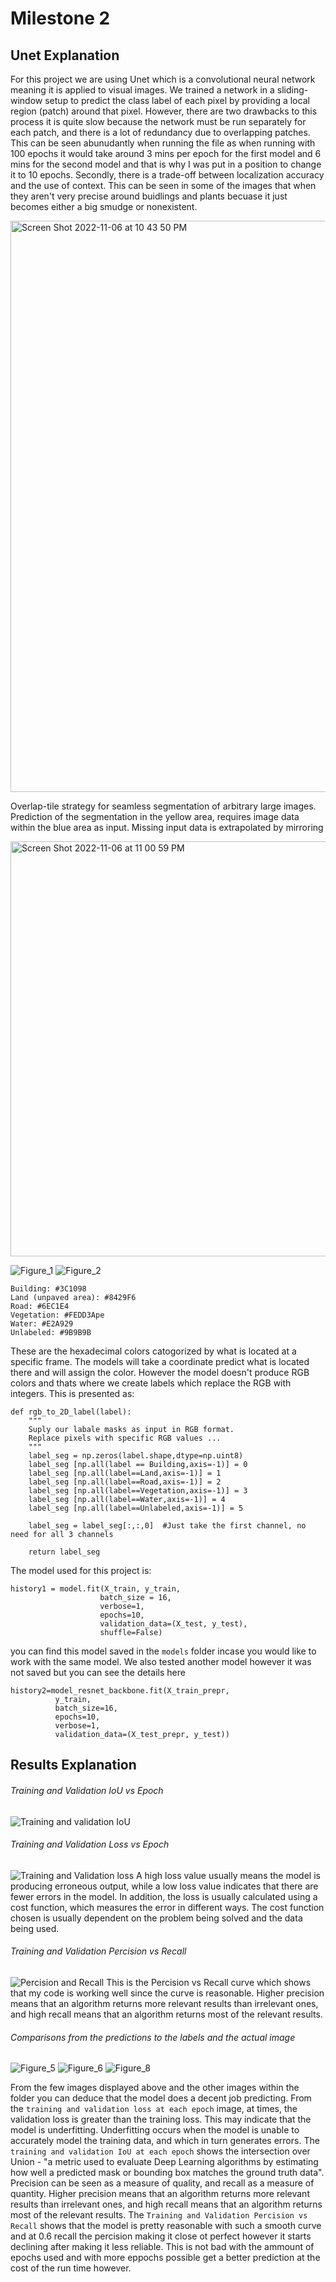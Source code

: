# Milestone 2
## Unet Explanation
For this project we are using Unet which is a convolutional neural network meaning it is applied to visual images. We trained a network in a sliding-window setup to predict the class label of each pixel by providing a local region (patch) around that pixel. However, there are two drawbacks to this process it is quite slow because the network must be run separately for each patch, and there is a lot of redundancy due to overlapping patches. This can be seen abunudantly when running the file as when running with 100 epochs it would take around 3 mins per epoch for the first model and 6 mins for the second model and that is why I was put in a position to change it to 10 epochs. Secondly, there is a trade-off between localization accuracy and the use of context. This can be seen in some of the images that when they aren't very precise around buidlings and plants becuase it just becomes either a big smudge or nonexistent. 
<!-- Image here -->
<img width="914" alt="Screen Shot 2022-11-06 at 10 43 50 PM" src="https://user-images.githubusercontent.com/98928740/200224301-f7ef3145-3e38-4a3f-b74a-954b02cd5958.png">


Overlap-tile strategy for seamless segmentation of arbitrary large images. Prediction of the segmentation in the yellow area, requires image data within the blue area as input. Missing input data is extrapolated by mirroring
<!-- Image here -->
<img width="664" alt="Screen Shot 2022-11-06 at 11 00 59 PM" src="https://user-images.githubusercontent.com/98928740/200224320-727e9b9e-b63a-4fe4-9aac-45084064120b.png">



![Figure_1](https://user-images.githubusercontent.com/98928740/200205279-83f298a4-5592-41a7-91c8-15774bfcbc52.png)
![Figure_2](https://user-images.githubusercontent.com/98928740/200205260-f1abc72a-ac6a-4091-a582-97a38e67fd38.png)
```
Building: #3C1098
Land (unpaved area): #8429F6
Road: #6EC1E4
Vegetation: #FEDD3Ape
Water: #E2A929
Unlabeled: #9B9B9B
```
These are the hexadecimal colors catogorized by what is located at a specific frame. The models will take a coordinate predict what is located there and will assign the color. However the model doesn't produce RGB colors and thats where we create labels which replace the RGB with integers. This is presented as:
```
def rgb_to_2D_label(label):
    """
    Suply our labale masks as input in RGB format. 
    Replace pixels with specific RGB values ...
    """
    label_seg = np.zeros(label.shape,dtype=np.uint8)
    label_seg [np.all(label == Building,axis=-1)] = 0
    label_seg [np.all(label==Land,axis=-1)] = 1
    label_seg [np.all(label==Road,axis=-1)] = 2
    label_seg [np.all(label==Vegetation,axis=-1)] = 3
    label_seg [np.all(label==Water,axis=-1)] = 4
    label_seg [np.all(label==Unlabeled,axis=-1)] = 5
    
    label_seg = label_seg[:,:,0]  #Just take the first channel, no need for all 3 channels
    
    return label_seg
```

The model used for this project is:
```
history1 = model.fit(X_train, y_train, 
                    batch_size = 16, 
                    verbose=1, 
                    epochs=10, 
                    validation_data=(X_test, y_test), 
                    shuffle=False)
```
you can find this model saved in the `models` folder incase you would like to work with the same model. We also tested another model however it was not saved but you can see the details here
```
history2=model_resnet_backbone.fit(X_train_prepr, 
          y_train,
          batch_size=16, 
          epochs=10,
          verbose=1,
          validation_data=(X_test_prepr, y_test))
```
## Results Explanation
###### Training and Validation IoU vs Epoch
<!-- Image here -->
![Training and validation IoU](https://user-images.githubusercontent.com/98928740/200205020-c3899c45-3779-4944-8c5b-fbb5ce44c223.png)
###### Training and Validation Loss vs Epoch
<!-- Image here -->
![Training and Validation loss](https://user-images.githubusercontent.com/98928740/200205031-f9d81a09-2a19-4009-9659-96467b574151.png)
A high loss value usually means the model is producing erroneous output, while a low loss value indicates that there are fewer errors in the model. In addition, the loss is usually calculated using a cost function, which measures the error in different ways. The cost function chosen is usually dependent on the problem being solved and the data being used.

###### Training and Validation Percision vs Recall
<!-- Image here -->
![Percision and Recall](https://user-images.githubusercontent.com/98928740/200205196-ef73273e-bc40-4df3-87ca-b2cb506f9920.png)
This is the Percision vs Recall curve which shows that my code is working well since the curve is reasonable. Higher precision means that an algorithm returns more relevant results than irrelevant ones, and high recall means that an algorithm returns most of the relevant results. 

###### Comparisons from the predictions to the labels and the actual image
![Figure_5](https://user-images.githubusercontent.com/98928740/200224414-6db2c7e0-22c2-4b90-bfb5-b53b243cb1a7.png)
![Figure_6](https://user-images.githubusercontent.com/98928740/200224387-b7b4d404-db1a-4533-b901-9d303b59d212.png)
![Figure_8](https://user-images.githubusercontent.com/98928740/200224400-bd1f0dd4-af51-4986-a15c-9c8e3982404c.png)

<!-- Images here -->
From the few images displayed above and the other images within the folder you can deduce that the model does a decent job predicting. From the `training and validation loss at each epoch` image, at times, the validation loss is greater than the training loss. This may indicate that the model is underfitting. Underfitting occurs when the model is unable to accurately model the training data, and which in turn generates errors. The `training and validation IoU at each epoch` shows the intersection over Union - "a metric used to evaluate Deep Learning algorithms by estimating how well a predicted mask or bounding box matches the ground truth data". Precision can be seen as a measure of quality, and recall as a measure of quantity. Higher precision means that an algorithm returns more relevant results than irrelevant ones, and high recall means that an algorithm returns most of the relevant results. The `Training and Validation Percision vs Recall` shows that the model is pretty reasonable with such a smooth curve and at 0.6 recall the percision making it close ot perfect however it starts declining after making it less reliable. This is not bad with the ammount of epochs used and with more eppochs possible get a better prediction at the cost of the run time however. 
